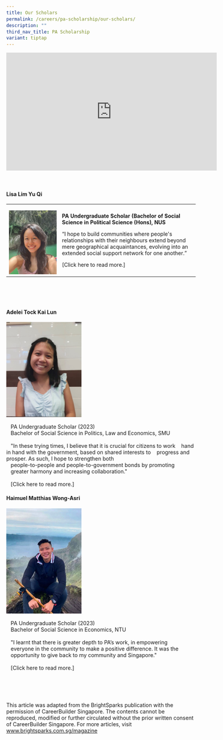 ```yaml
---
title: Our Scholars
permalink: /careers/pa-scholarship/our-scholars/
description: ""
third_nav_title: PA Scholarship
variant: tiptap
---
```

<div class="iframe-wrapper">
<iframe style="border:none;overflow:hidden" height="314" width="560" allowfullscreen="true" frameborder="0" src="https://www.facebook.com/plugins/video.php?height=314&amp;href=https%3A%2F%2Fwww.facebook.com%2Fpeoplesassociation%2Fvideos%2F665418971410091%2F&amp;show_text=false&amp;width=560&amp;t=0"></iframe>
</div>
<p>
<br>
</p>
<h4>Lisa Lim Yu Qi</h4>
<table>
<tbody>
<tr>
<td rowspan="1" colspan="1">
<p></p>
<div class="isomer-image-wrapper">
<img style="width: 100%" height="auto" width="100%" alt="" src="/images/Photo___Lisa__Portrait_.jpeg">
</div>
</td>
<td rowspan="1" colspan="1">
<p><strong>PA Undergraduate Scholar (Bachelor of Social Science in Political Science (Hons), NUS</strong>
</p>
<p></p>
<p>“I hope to build communities where people's relationships with their neighbours
extend beyond mere geographical acquaintances,&nbsp;evolving into an extended
social support network for one another.”</p>
<p></p>
<p>[Click here to read more.]</p>
</td>
</tr>
</tbody>
</table>
<p>&nbsp;&nbsp;&nbsp;
<br>
<br>
<br>
</p>
<h4>Adelei Tock Kai Lun</h4>
<div class="isomer-image-wrapper">
<img style="width:200px" height="auto" width="100%" src="/images/Photo___Adelei__Portrait_.jpg">
</div>
<p>&nbsp;&nbsp;&nbsp;PA Undergraduate Scholar (2023)
<br>&nbsp;&nbsp;&nbsp;Bachelor of Social Science in Politics, Law and Economics,
SMU
<br>
<br>&nbsp;&nbsp;&nbsp;"In these trying times, I believe that it is crucial
for citizens to work &nbsp;&nbsp;&nbsp;hand in hand with the government,
based on shared interests to &nbsp;&nbsp;&nbsp;progress and prosper. As
such, I hope to strengthen both
<br>&nbsp;&nbsp;&nbsp;people-to-people and people-to-government bonds by promoting
&nbsp;&nbsp;&nbsp;greater harmony and increasing collaboration."
<br>
<br>&nbsp;&nbsp;&nbsp;[Click here to read more.]</p>
<h4>Haimuel Matthias Wong-Asri</h4>
<div class="isomer-image-wrapper">
<img style="width:200px" height="auto" width="100%" src="/images/Photo___Matthias__Portrait_.jpeg">
</div>
<p>&nbsp;&nbsp;&nbsp;PA Undergraduate Scholar (2023)
<br>&nbsp;&nbsp;&nbsp;Bachelor of Social Science in Economics, NTU
<br>
<br>&nbsp;&nbsp;&nbsp;"I learnt that there is greater depth to PA’s work,
in empowering &nbsp;&nbsp;&nbsp;everyone in the community to make a positive
difference. It was the &nbsp;&nbsp;&nbsp;opportunity to give back to my
community and Singapore."
<br>
<br>&nbsp;&nbsp;&nbsp;[Click here to read more.]</p>
<p>
<br>
<br>
<br>
<br>This article was adapted from the BrightSparks publication with the permission
of CareerBuilder Singapore. The contents cannot be reproduced, modified
or further circulated without the prior written consent of CareerBuilder
Singapore. For more articles, visit <a href="https://www.brightsparks.com.sg/magazine" rel="noopener noreferrer nofollow" target="\_blank">www.brightsparks.com.sg/magazine</a>
</p>